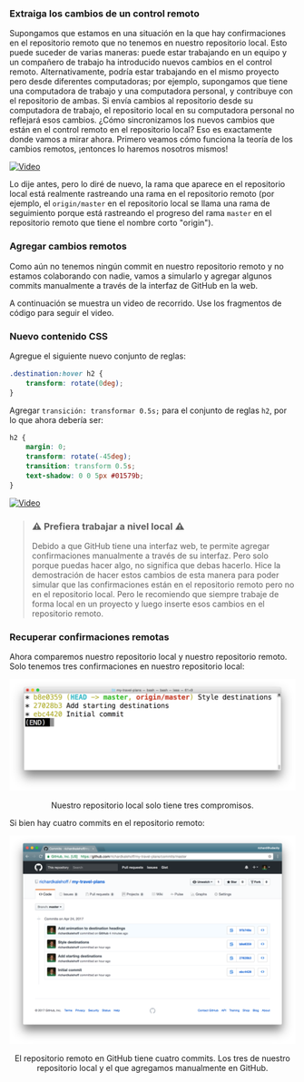### Extraiga los cambios de un control remoto ###

Supongamos que estamos en una situación en la que hay confirmaciones en el repositorio remoto que no tenemos en nuestro repositorio local. Esto puede suceder de varias maneras: puede estar trabajando en un equipo y un compañero de trabajo ha introducido nuevos cambios en el control remoto. Alternativamente, podría estar trabajando en el mismo proyecto pero desde diferentes computadoras; por ejemplo, supongamos que tiene una computadora de trabajo y una computadora personal, y contribuye con el repositorio de ambas. Si envía cambios al repositorio desde su computadora de trabajo, el repositorio local en su computadora personal no reflejará esos cambios. ¿Cómo sincronizamos los nuevos cambios que están en el control remoto en el repositorio local? Eso es exactamente donde vamos a mirar ahora. Primero veamos cómo funciona la teoría de los cambios remotos, ¡entonces lo haremos nosotros mismos!

[![Video](http://img.youtube.com/vi/MjNU2LTDVAA/maxresdefault.jpg)](https://www.youtube.com/watch?v=MjNU2LTDVAA)

Lo dije antes, pero lo diré de nuevo, la rama que aparece en el repositorio local está realmente rastreando una rama en el repositorio remoto (por ejemplo, el `origin/master` en el repositorio local se llama una rama de seguimiento porque está rastreando el progreso del rama `master` en el repositorio remoto que tiene el nombre corto "origin").

### Agregar cambios remotos ###

Como aún no tenemos ningún commit en nuestro repositorio remoto y no estamos colaborando con nadie, vamos a simularlo y agregar algunos commits manualmente a través de la interfaz de GitHub en la web.

A continuación se muestra un video de recorrido. Use los fragmentos de código para seguir el video.

### Nuevo contenido CSS ###

Agregue el siguiente nuevo conjunto de reglas:

```css
.destination:hover h2 {
    transform: rotate(0deg);
}
```
Agregar `transición: transformar 0.5s;` para el conjunto de reglas `h2`, por lo que ahora debería ser:

```css
h2 {
    margin: 0;
    transform: rotate(-45deg);
    transition: transform 0.5s;
    text-shadow: 0 0 5px #01579b;
}
```

[![Video](http://img.youtube.com/vi/UBYxcTg6VLU/maxresdefault.jpg)](https://www.youtube.com/watch?v=UBYxcTg6VLU)

> ### :warning: Prefiera trabajar a nivel local :warning: ###
> Debido a que GitHub tiene una interfaz web, te permite agregar confirmaciones manualmente a través de su interfaz. Pero solo porque puedas hacer algo, no significa que debas hacerlo. Hice la demostración de hacer estos cambios de esta manera para poder simular que las confirmaciones están en el repositorio remoto pero no en el repositorio local. Pero le recomiendo que siempre trabaje de forma local en un proyecto y luego inserte esos cambios en el repositorio remoto.

### Recuperar confirmaciones remotas ###

Ahora comparemos nuestro repositorio local y nuestro repositorio remoto. Solo tenemos tres confirmaciones en nuestro repositorio local:

<div class="figure">
<p align="center">
<img src="https://github.com/carlosal1015/GitHub-Collaboration/blob/master/images/5_1.png" width="700" alt="My caption"/></p>
<p align="center" class="caption">
Nuestro repositorio local solo tiene tres compromisos.</p>
</div>

Si bien hay cuatro commits en el repositorio remoto:

<div class="figure">
<p align="center">
<img src="https://github.com/carlosal1015/GitHub-Collaboration/blob/master/images/5_2.png" width="700" alt="My caption"/></p>
<p align="center" class="caption">
El repositorio remoto en GitHub tiene cuatro commits. Los tres de nuestro repositorio local y el que agregamos manualmente en GitHub.
</p>
</div>
